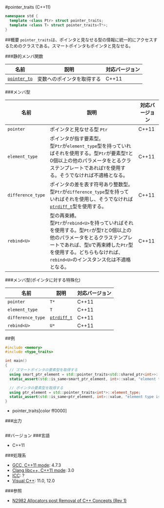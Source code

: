 #pointer_traits (C++11)
```cpp
namespace std {
  template <class Ptr> struct pointer_traits;
  template <class T> struct pointer_traits<T*>;
}
```

##概要
`pointer_traits`は、ポインタと見なせる型の情報に統一的にアクセスするためのクラスである。スマートポインタもポインタと見なせる。


###静的メンバ関数

| 名前                                           | 説明                       | 対応バージョン |
|------------------------------------------------|----------------------------|-------|
| [`pointer_to`](./pointer_traits/pointer_to.md) | 変数へのポインタを取得する | C++11 |


###メンバ型

| 名前 | 説明 | 対応バージョン |
|----------------|----------------------------------------------|-------|
| `pointer`      | ポインタと見なせる型 `Ptr` | C++11 |
| `element_type` | ポインタが指す要素型。<br/> 型`Ptr`が`element_type`型を持っていればそれを使用する。型`Ptr`が要素型`T`と0個以上の他のパラメータをとるクラステンプレートであれば`T`を使用する。そうでなければ不適格となる。 | C++11 |
| `difference_type` | ポインタの差を表す符号あり整数型。<br/> 型`Ptr`が`difference_type`型を持っていればそれを使用し、そうでなければ[`ptrdiff_t`](/reference/cstddef/ptrdiff_t.md)型を使用する。 | C++11 |
| `rebind<U>`    | 型の再束縛。<br/> 型`Ptr`が`rebind<U>`を持っていればそれを使用する。型`Ptr`が型`T`と0個以上の他のパラメータをとるクラステンプレートであれば、型`U`で再束縛した`Ptr`型を使用する。どちらもなければ、`rebind<U>`のインスタンス化は不適格となる。 | C++11 |


###メンバ型(ポインタに対する特殊化)

| 名前              | 説明 | 対応バージョン |
|-------------------|------|----------------|
| `pointer`         | `T*` | C++11          |
| `element_type`    | `T`  | C++11          |
| `difference_type` | [`ptrdiff_t`](/reference/cstddef/ptrdiff_t.md) | C++11 |
| `rebind<U>`       | `U*` | C++11          |


##例
```cpp
#include <memory>
#include <type_traits>

int main()
{
  // スマートポインタの要素型を取得する
  using smart_ptr_element = std::pointer_traits<std::shared_ptr<int>>::element_type;
  static_assert(std::is_same<smart_ptr_element, int>::value, "element type is int");

  // ポインタの要素型を取得する
  using ptr_element = std::pointer_traits<int*>::element_type;
  static_assert(std::is_same<ptr_element, int>::value, "element type is int");
}
```
- pointer_traits[color ff0000]

###出力
```
```

##バージョン
###言語
- C++11

###処理系
- [GCC, C++11 mode](/implementation#gcc.md): 4.7.3
- [Clang libc++, C++11 mode](/implementation#clang.md): 3.0
- [ICC](/implementation#icc.md): ?
- [Visual C++](/implementation#visual_cpp.md): 11.0, 12.0

###参照
- [N2982 Allocators post Removal of C++ Concepts (Rev 1)](http://www.open-std.org/jtc1/sc22/wg21/docs/papers/2009/n2982.pdf)

